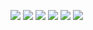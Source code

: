 ![](https://i.postimg.cc/brDXkdbs/Untitled2129-20241008060728.png)
![](https://i.postimg.cc/sgcVVQJr/Untitled2132-20241008055616.png)
![](https://i.postimg.cc/c1n0v5cT/Untitled2130-20241008054059.png)
![](https://i.postimg.cc/7LhywB63/Untitled2131-20241008060059.png)
![](https://i.postimg.cc/6qJsVthc/Untitled2133-20241008060617.png)
![](https://i.postimg.cc/bNPcsYrN/Untitled2129-20241008054158.png)
